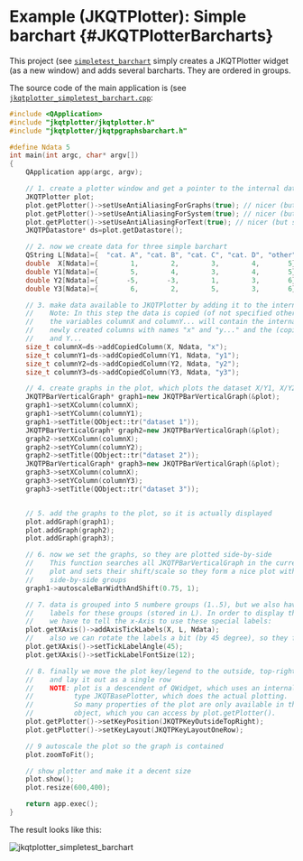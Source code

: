 # Example (JKQTPlotter): Simple barchart {#JKQTPlotterBarcharts}
This project (see [`simpletest_barchart`](https://github.com/jkriege2/JKQtPlotter/tree/master/examples/simpletest_barchart) simply creates a JKQTPlotter widget (as a new window) and adds several barcharts. They are ordered in groups.

The source code of the main application is (see [`jkqtplotter_simpletest_barchart.cpp`](https://github.com/jkriege2/JKQtPlotter/tree/master/examples/simpletest_barchart/jkqtplotter_simpletest_barchart.cpp):
```.cpp
#include <QApplication>
#include "jkqtplotter/jkqtplotter.h"
#include "jkqtplotter/jkqtpgraphsbarchart.h"

#define Ndata 5
int main(int argc, char* argv[])
{
    QApplication app(argc, argv);

    // 1. create a plotter window and get a pointer to the internal datastore (for convenience)
    JKQTPlotter plot;
    plot.getPlotter()->setUseAntiAliasingForGraphs(true); // nicer (but slower) plotting
    plot.getPlotter()->setUseAntiAliasingForSystem(true); // nicer (but slower) plotting
    plot.getPlotter()->setUseAntiAliasingForText(true); // nicer (but slower) text rendering
    JKQTPDatastore* ds=plot.getDatastore();

    // 2. now we create data for three simple barchart
    QString L[Ndata]={  "cat. A", "cat. B", "cat. C", "cat. D", "other"};
    double  X[Ndata]={        1,        2,        3,        4,       5};
    double Y1[Ndata]={        5,        4,        3,        4,       5};
    double Y2[Ndata]={       -5,       -3,        1,        3,       6};
    double Y3[Ndata]={        6,        2,        5,        3,       6};

    // 3. make data available to JKQTPlotter by adding it to the internal datastore.
    //    Note: In this step the data is copied (of not specified otherwise)
    //    the variables columnX and columnY... will contain the internal column ID of the
    //    newly created columns with names "x" and "y..." and the (copied) data from X
    //    and Y...
    size_t columnX=ds->addCopiedColumn(X, Ndata, "x");
    size_t columnY1=ds->addCopiedColumn(Y1, Ndata, "y1");
    size_t columnY2=ds->addCopiedColumn(Y2, Ndata, "y2");
    size_t columnY3=ds->addCopiedColumn(Y3, Ndata, "y3");

    // 4. create graphs in the plot, which plots the dataset X/Y1, X/Y2 and X/Y3:
    JKQTPBarVerticalGraph* graph1=new JKQTPBarVerticalGraph(&plot);
    graph1->setXColumn(columnX);
    graph1->setYColumn(columnY1);
    graph1->setTitle(QObject::tr("dataset 1"));
    JKQTPBarVerticalGraph* graph2=new JKQTPBarVerticalGraph(&plot);
    graph2->setXColumn(columnX);
    graph2->setYColumn(columnY2);
    graph2->setTitle(QObject::tr("dataset 2"));
    JKQTPBarVerticalGraph* graph3=new JKQTPBarVerticalGraph(&plot);
    graph3->setXColumn(columnX);
    graph3->setYColumn(columnY3);
    graph3->setTitle(QObject::tr("dataset 3"));


    // 5. add the graphs to the plot, so it is actually displayed
    plot.addGraph(graph1);
    plot.addGraph(graph2);
    plot.addGraph(graph3);

    // 6. now we set the graphs, so they are plotted side-by-side
    //    This function searches all JKQTPBarVerticalGraph in the current
    //    plot and sets their shift/scale so they form a nice plot with
    //    side-by-side groups
    graph1->autoscaleBarWidthAndShift(0.75, 1);

    // 7. data is grouped into 5 numbere groups (1..5), but we also have string
    //    labels for these groups (stored in L). In order to display these labels,
    //    we have to tell the x-Axis to use these special labels:
    plot.getXAxis()->addAxisTickLabels(X, L, Ndata);
    //    also we can rotate the labels a bit (by 45 degree), so they fit better
    plot.getXAxis()->setTickLabelAngle(45);
    plot.getXAxis()->setTickLabelFontSize(12);

    // 8. finally we move the plot key/legend to the outside, top-right
    //    and lay it out as a single row
    //    NOTE: plot is a descendent of QWidget, which uses an internal object of
    //          type JKQTBasePlotter, which does the actual plotting.
    //          So many properties of the plot are only available in this internal
    //          object, which you can access by plot.getPlotter().
    plot.getPlotter()->setKeyPosition(JKQTPKeyOutsideTopRight);
    plot.getPlotter()->setKeyLayout(JKQTPKeyLayoutOneRow);

    // 9 autoscale the plot so the graph is contained
    plot.zoomToFit();

    // show plotter and make it a decent size
    plot.show();
    plot.resize(600,400);

    return app.exec();
}
```
The result looks like this:

![jkqtplotter_simpletest_barchart](https://raw.githubusercontent.com/jkriege2/JKQtPlotter/master/screenshots/jkqtplotter_simpletest_barchart.png)


